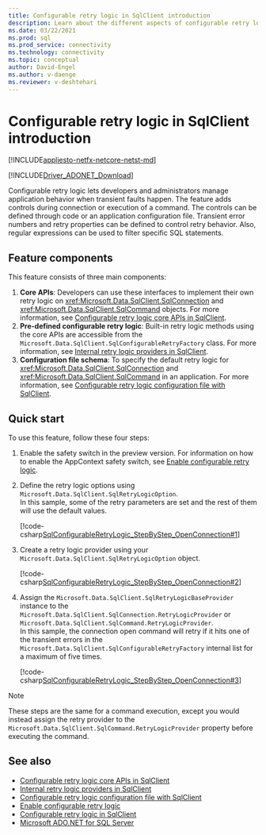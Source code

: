 ```yaml
---
title: Configurable retry logic in SqlClient introduction
description: Learn about the different aspects of configurable retry logic in Microsoft.Data.SqlClient and how to make your application resilient to transient errors.
ms.date: 03/22/2021
ms.prod: sql
ms.prod_service: connectivity
ms.technology: connectivity
ms.topic: conceptual
author: David-Engel
ms.author: v-daenge
ms.reviewer: v-deshtehari
---
```

# Configurable retry logic in SqlClient introduction

[!INCLUDE[appliesto-netfx-netcore-netst-md](../../includes/appliesto-netfx-netcore-netst-md.md)]

[!INCLUDE[Driver_ADONET_Download](../../includes/driver_adonet_download.md)]

Configurable retry logic lets developers and administrators manage application behavior when transient faults happen. The feature adds controls during connection or execution of a command. The controls can be defined through code or an application configuration file. Transient error numbers and retry properties can be defined to control retry behavior. Also, regular expressions can be used to filter specific SQL statements.

## Feature components

This feature consists of three main components:

1. **Core APIs**: Developers can use these interfaces to implement their own retry logic on <xref:Microsoft.Data.SqlClient.SqlConnection> and <xref:Microsoft.Data.SqlClient.SqlCommand> objects. For more information, see [Configurable retry logic core APIs in SqlClient](configurable-retry-logic-core-apis-sqlclient.md).
2. **Pre-defined configurable retry logic**: Built-in retry logic methods using the core APIs are accessible from the `Microsoft.Data.SqlClient.SqlConfigurableRetryFactory` class. For more information, see [Internal retry logic providers in SqlClient](internal-retry-logic-providers-sqlclient.md).
3. **Configuration file schema**: To specify the default retry logic for <xref:Microsoft.Data.SqlClient.SqlConnection> and <xref:Microsoft.Data.SqlClient.SqlCommand> in an application. For more information, see [Configurable retry logic configuration file with SqlClient](configurable-retry-logic-config-file-sqlclient.md).

## Quick start

To use this feature, follow these four steps:

1. Enable the safety switch in the preview version. For information on how to enable the AppContext safety switch, see [Enable configurable retry logic](appcontext-switches.md#enable-configurable-retry-logic).

2. Define the retry logic options using `Microsoft.Data.SqlClient.SqlRetryLogicOption`.  
In this sample, some of the retry parameters are set and the rest of them will use the default values.

    [!code-csharp[SqlConfigurableRetryLogic_StepByStep_OpenConnection#1](~/../sqlclient/doc/samples/SqlConfigurableRetryLogic_StepByStep_OpenConnection.cs#1)]

3. Create a retry logic provider using your `Microsoft.Data.SqlClient.SqlRetryLogicOption` object.

    [!code-csharp[SqlConfigurableRetryLogic_StepByStep_OpenConnection#2](~/../sqlclient/doc/samples/SqlConfigurableRetryLogic_StepByStep_OpenConnection.cs#2)]

4. Assign the `Microsoft.Data.SqlClient.SqlRetryLogicBaseProvider` instance to the `Microsoft.Data.SqlClient.SqlConnection.RetryLogicProvider` or `Microsoft.Data.SqlClient.SqlCommand.RetryLogicProvider`.  
In this sample, the connection open command will retry if it hits one of the transient errors in the `Microsoft.Data.SqlClient.SqlConfigurableRetryFactory` internal list for a maximum of five times.

    [!code-csharp[SqlConfigurableRetryLogic_StepByStep_OpenConnection#3](~/../sqlclient/doc/samples/SqlConfigurableRetryLogic_StepByStep_OpenConnection.cs#3)]

> [!NOTE]
> These steps are the same for a command execution, except you would instead assign the retry provider to the `Microsoft.Data.SqlClient.SqlCommand.RetryLogicProvider` property before executing the command.

## See also

- [Configurable retry logic core APIs in SqlClient](configurable-retry-logic-core-apis-sqlclient.md)
- [Internal retry logic providers in SqlClient](internal-retry-logic-providers-sqlclient.md)
- [Configurable retry logic configuration file with SqlClient](configurable-retry-logic-config-file-sqlclient.md)
- [Enable configurable retry logic](appcontext-switches.md#enable-configurable-retry-logic)
- [Configurable retry logic in SqlClient](configurable-retry-logic.md)
- [Microsoft ADO.NET for SQL Server](microsoft-ado-net-sql-server.md)
